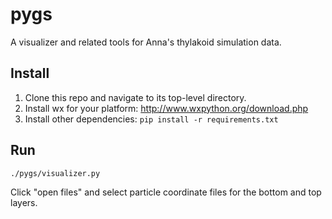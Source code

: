pygs
====

A visualizer and related tools for Anna's thylakoid simulation data.


Install
-----

1. Clone this repo and navigate to its top-level directory.
2. Install wx for your platform: http://www.wxpython.org/download.php
3. Install other dependencies: `pip install -r requirements.txt`


Run
----

`./pygs/visualizer.py`

Click "open files" and select particle coordinate files for the bottom and top layers.
